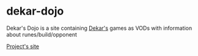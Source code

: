 # dekar-dojo

Dekar's Dojo is a site containing [Dekar's](https://www.twitch.tv/dekar173) games as VODs with information about runes/build/opponent

[Project's site](https://foxyg3n.github.io/dekar-dojo/)
